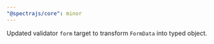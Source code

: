 ```yaml
---
"@spectrajs/core": minor
---
```


Updated validator `form` target to transform `FormData` into typed object.
